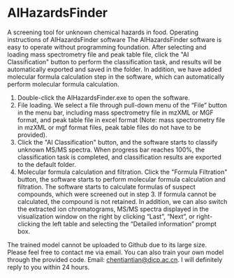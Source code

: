 # AIHazardsFinder
A screening tool for unknown chemical hazards in food.
Operating instructions of AIHazardsFinder software
The AIHazardsFinder software is easy to operate without programming foundation. After selecting and loading mass spectrometry file and peak table file, click the "AI Classification" button to perform the classification task, and results will be automatically exported and saved in the folder. In addition, we have added molecular formula calculation step in the software, which can automatically perform molecular formula calculation.
1)	Double-click the AIHazardsFinder.exe to open the software.
2)	File loading. We select a file through pull-down menu of the “File” button in the menu bar, including mass spectrometry file in mzXML or MGF format, and peak table file in excel format (Note: mass spectrometry file in mzXML or mgf format files, peak table files do not have to be provided).
3)	Click the "AI Classification" button, and the software starts to classify unknown MS/MS spectra. When progress bar reaches 100%, the classification task is completed, and classification results are exported to the default folder.
4)	Molecular formula calculation and filtration. Click the "Formula Filtration" button, the software starts to perform molecular formula calculation and filtration. The software starts to calculate formulas of suspect compounds, which were screened out in step 3. If formula cannot be calculated, the compound is not retained.
In addition, we can also switch the extracted ion chromatograms, MS/MS spectra displayed in the visualization window on the right by clicking “Last”, “Next”, or right-clicking the left table and selecting the “Detailed information” prompt box.

The trained model cannot be uploaded to Github due to its large size. Please feel free to contact me via email. You can also train your own model through the provided code. Email: chentiantian@dicp.ac.cn. I will definitely reply to you within 24 hours.
